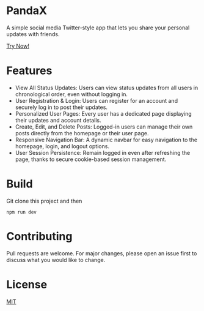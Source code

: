 # PandaX
A simple social media Twitter-style app that lets you share your personal updates with friends.

[Try Now!](https://qingyi-cheng-project3.onrender.com)

# Features
- View All Status Updates: Users can view status updates from all users in chronological order, even without logging in.
- User Registration & Login: Users can register for an account and securely log in to post their updates.
- Personalized User Pages: Every user has a dedicated page displaying their updates and account details.
- Create, Edit, and Delete Posts: Logged-in users can manage their own posts directly from the homepage or their user page.
- Responsive Navigation Bar: A dynamic navbar for easy navigation to the homepage, login, and logout options.
- User Session Persistence: Remain logged in even after refreshing the page, thanks to secure cookie-based session management.

# Build
Git clone this project and then

`npm run dev`

# Contributing

Pull requests are welcome. For major changes, please open an issue first
to discuss what you would like to change.

# License
[MIT](https://choosealicense.com/licenses/mit/)
